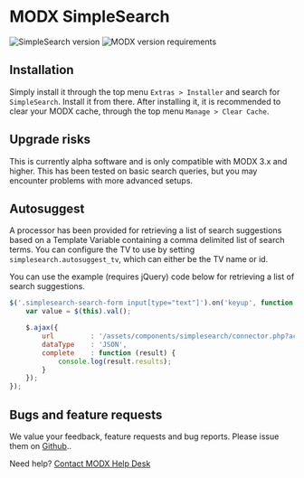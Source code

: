# MODX SimpleSearch
![SimpleSearch version](https://img.shields.io/badge/version-3.0.0-blue.svg) ![MODX version requirements](https://img.shields.io/badge/modx%20version%20requirement-3.0%2B-brightgreen.svg)

## Installation
Simply install it through the top menu ```Extras > Installer``` and search for ```SimpleSearch```. Install it from there. After installing it, it is recommended to clear your MODX cache, through the top menu ```Manage > Clear Cache```.

## Upgrade risks
This is currently alpha software and is only compatible with MODX 3.x and higher. This has been tested on basic search queries, but you may encounter problems with more advanced setups. 

## Autosuggest
A processor has been provided for retrieving a list of search suggestions based on a Template Variable containing a comma delimited list of search terms. 
You can configure the TV to use by setting `simplesearch.autosuggest_tv`, which can either be the TV name or id.

You can use the example (requires jQuery) code below for retrieving a list of search suggestions.

```javascript
$('.simplesearch-search-form input[type="text"]').on('keyup', function () {
    var value = $(this).val();

    $.ajax({
        url         : '/assets/components/simplesearch/connector.php?action=web/autosuggestions&search=' + value,
        dataType    : 'JSON',
        complete    : function (result) {
            console.log(result.results);
        }
    });
});
```

## Bugs and feature requests
We value your feedback, feature requests and bug reports. Please issue them on [Github](https://github.com/modxcms/SimpleSearch/issues/new)..

Need help? [Contact MODX Help Desk](mailto:help@modx.com)
